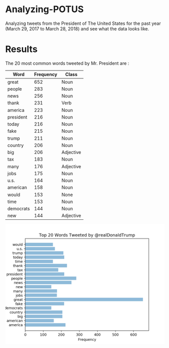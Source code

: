 # Analyzing-POTUS
Analyzing tweets from the President of The United States for the past year (March 29, 2017 to March 28, 2018) and see what the data looks like.

# Results
The 20 most common words tweeted by Mr. President are :

| Word      | Frequency | Class     |
|-----------|-----------|-----------|
| great     | 652       | Noun      |
| people    | 283       | Noun      |
| news      | 256       | Noun      |
| thank     | 231       | Verb      |
| america   | 223       | Noun      |
| president | 216       | Noun      |
| today     | 216       | Noun      |
| fake      | 215       | Noun      |
| trump     | 211       | Noun      |
| country   | 206       | Noun      |
| big       | 206       | Adjective |
| tax       | 183       | Noun      |
| many      | 176       | Adjective |
| jobs      | 175       | Noun      |
| u.s.      | 164       | Noun      |
| american  | 158       | Noun      |
| would     | 153       | None      |
| time      | 153       | Noun      |
| democrats | 144       | Noun      |
| new       | 144       | Adjective |

![](graphs/Figure_1.png?raw=true)